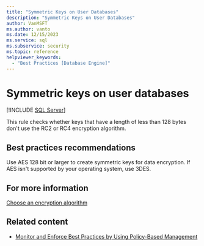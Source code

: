```yaml
---
title: "Symmetric Keys on User Databases"
description: "Symmetric Keys on User Databases"
author: VanMSFT
ms.author: vanto
ms.date: 12/15/2023
ms.service: sql
ms.subservice: security
ms.topic: reference
helpviewer_keywords:
  - "Best Practices [Database Engine]"
---
```

# Symmetric keys on user databases

[!INCLUDE [SQL Server](../../includes/applies-to-version/sqlserver.md)]

This rule checks whether keys that have a length of less than 128 bytes don't use the RC2 or RC4 encryption algorithm.

## Best practices recommendations

Use AES 128 bit or larger to create symmetric keys for data encryption. If AES isn't supported by your operating system, use 3DES.

## For more information

[Choose an encryption algorithm](../security/encryption/choose-an-encryption-algorithm.md)

## Related content

- [Monitor and Enforce Best Practices by Using Policy-Based Management](monitor-and-enforce-best-practices-by-using-policy-based-management.md)
